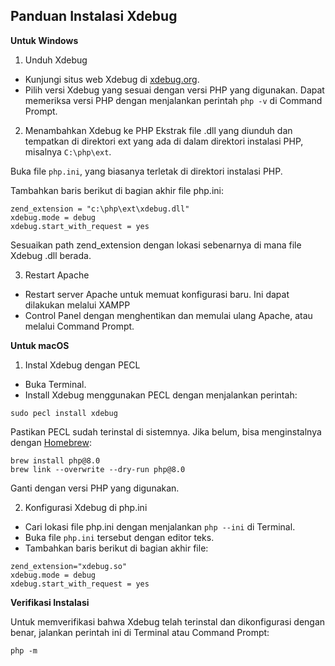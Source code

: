 
## Panduan Instalasi Xdebug

**Untuk Windows**
1. Unduh Xdebug
- Kunjungi situs web Xdebug di [xdebug.org](https://xdebug.org/docs/install).
- Pilih versi Xdebug yang sesuai dengan versi PHP yang digunakan. Dapat memeriksa versi PHP dengan menjalankan perintah ```php -v``` di Command Prompt. 

2. Menambahkan Xdebug ke PHP
Ekstrak file .dll yang diunduh dan tempatkan di direktori ext yang ada di dalam direktori instalasi PHP, misalnya ```C:\php\ext```.

Buka file ```php.ini```, yang biasanya terletak di direktori instalasi PHP.

Tambahkan baris berikut di bagian akhir file php.ini:
```
zend_extension = "c:\php\ext\xdebug.dll"
xdebug.mode = debug
xdebug.start_with_request = yes
```

Sesuaikan path zend_extension dengan lokasi sebenarnya di mana file Xdebug .dll berada.

3. Restart Apache
- Restart server Apache untuk memuat konfigurasi baru. Ini dapat dilakukan melalui XAMPP 
- Control Panel dengan menghentikan dan memulai ulang Apache, atau melalui Command Prompt.

**Untuk macOS**
1. Instal Xdebug dengan PECL
- Buka Terminal.
- Install Xdebug menggunakan PECL dengan menjalankan perintah:
```
sudo pecl install xdebug
```
Pastikan PECL sudah terinstal di sistemnya. Jika belum, bisa menginstalnya dengan [Homebrew](https://brew.sh/):
```
brew install php@8.0
brew link --overwrite --dry-run php@8.0
```
Ganti dengan versi PHP yang digunakan.

2. Konfigurasi Xdebug di php.ini
- Cari lokasi file php.ini dengan menjalankan ```php --ini``` di Terminal.
- Buka file ```php.ini``` tersebut dengan editor teks.
- Tambahkan baris berikut di bagian akhir file:
```
zend_extension="xdebug.so"
xdebug.mode = debug
xdebug.start_with_request = yes
```

****Verifikasi Instalasi****

Untuk memverifikasi bahwa Xdebug telah terinstal dan dikonfigurasi dengan benar, jalankan perintah ini di Terminal atau Command Prompt:
```
php -m
```
